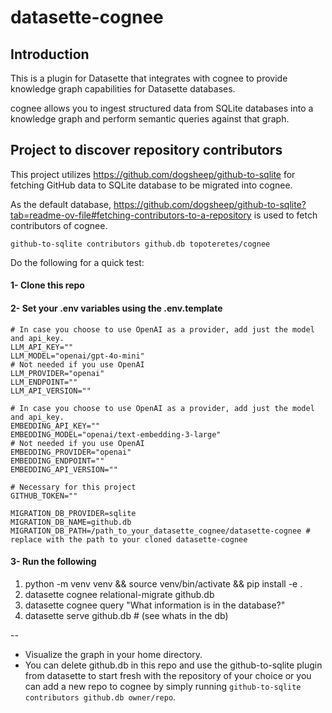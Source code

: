 # datasette-cognee

## Introduction
This is a plugin for Datasette that integrates with cognee to provide knowledge graph capabilities for Datasette databases. 

cognee allows you to ingest structured data from SQLite databases into a knowledge graph and perform semantic queries against that graph.

## Project to discover repository contributors

This project utilizes https://github.com/dogsheep/github-to-sqlite for fetching GitHub data to SQLite database to be migrated into cognee. 

As the default database, https://github.com/dogsheep/github-to-sqlite?tab=readme-ov-file#fetching-contributors-to-a-repository is used to fetch contributors of cognee. 

```
github-to-sqlite contributors github.db topoteretes/cognee
```

Do the following for a quick test:

#### 1- Clone this repo

#### 2- Set your .env variables using the .env.template

```
# In case you choose to use OpenAI as a provider, add just the model and api_key.
LLM_API_KEY=""
LLM_MODEL="openai/gpt-4o-mini"
# Not needed if you use OpenAI
LLM_PROVIDER="openai"
LLM_ENDPOINT=""
LLM_API_VERSION=""

# In case you choose to use OpenAI as a provider, add just the model and api_key.
EMBEDDING_API_KEY=""
EMBEDDING_MODEL="openai/text-embedding-3-large"
# Not needed if you use OpenAI
EMBEDDING_PROVIDER="openai"
EMBEDDING_ENDPOINT=""
EMBEDDING_API_VERSION=""

# Necessary for this project
GITHUB_TOKEN=""

MIGRATION_DB_PROVIDER=sqlite
MIGRATION_DB_NAME=github.db      
MIGRATION_DB_PATH=/path_to_your_datasette_cognee/datasette-cognee # replace with the path to your cloned datasette-cognee

```

#### 3- Run the following

1. python -m venv venv && source venv/bin/activate && pip install -e .
2. datasette cognee relational-migrate github.db    
3. datasette cognee query "What information is in the database?"
4. datasette serve github.db # (see whats in the db)

--
- Visualize the graph in your home directory.
- You can delete github.db in this repo and use the github-to-sqlite plugin from datasette to start fresh with the repository of your choice or you can add a new repo to cognee by simply running `github-to-sqlite contributors github.db owner/repo`. 


